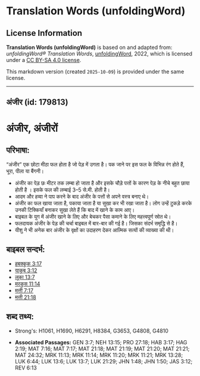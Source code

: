# Translation Words (unfoldingWord)

## License Information

**Translation Words (unfoldingWord)** is based on and adapted from: _unfoldingWord® Translation Words_, [unfoldingWord](https://unfoldingword.org/utw), 2022, which is licensed under a [CC BY-SA 4.0 license](https://creativecommons.org/licenses/by-sa/4.0/legalcode.en).

This markdown version (created `2025-10-09`) is provided under the same license.



--------------------------------

## अंजीर (id: 179813)

अंजीर, अंजीरों
==============

परिभाषा:
--------

“अंजीर” एक छोटा मीठा फल होता है जो पेड़ में उगता है। पक जाने पर इस फल के विभिन्न रंग होते हैं, भूरा, पीला या बैंगनी।

* अंजीर का पेड़ छः मीटर तक लम्बा हो जाता है और इसके चौड़े पत्तों के कारण पेड़ के नीचे बहुत छाया होती है । इसके फल की लम्बाई 3–5 से.मी. होती है।
* आदम और हव्वा ने पाप करने के बाद अंजीर के पत्तों से अपने वस्त्र बनाए थे।
* अंजीर का फल खाया जाता है, पकाया जाता है या सुखा कर भी रखा जाता है। लोग उन्हें टुकड़े करके उनकी टिक्कियाँ बनाकर सुखा लेते हैं कि बाद में खाने के काम आए।
* बाइबल के युग में अंजीर खाने के लिए और बेचकर पैसा कमाने के लिए महत्त्वपूर्ण स्रोत थे।
* फलदायक अंजीर के पेड़ की चर्चा बाइबल में बार\-बार की गई है। जिसका संदर्भ समृद्धि से है।
* यीशु ने भी अनेक बार अंजीर के वृक्षों का उदाहरण देकर आत्मिक सत्यों की व्याख्या की थी।

बाइबल सन्दर्भ:
--------------

* [हबक्कूक 3:17](https://ref.ly/Hab3:17)
* [याकूब 3:12](https://ref.ly/Jas3:12)
* [लूका 13:7](https://ref.ly/Luke13:7)
* [मरकुस 11:14](https://ref.ly/Mark11:14)
* [मत्ती 7:17](https://ref.ly/Matt7:17)
* [मत्ती 21:18](https://ref.ly/Matt21:18)

शब्द तथ्य:
----------

* Strong's: H1061, H1690, H6291, H8384, G3653, G4808, G4810

* **Associated Passages:** GEN 3:7; NEH 13:15; PRO 27:18; HAB 3:17; HAG 2:19; MAT 7:16; MAT 7:17; MAT 21:18; MAT 21:19; MAT 21:20; MAT 21:21; MAT 24:32; MRK 11:13; MRK 11:14; MRK 11:20; MRK 11:21; MRK 13:28; LUK 6:44; LUK 13:6; LUK 13:7; LUK 21:29; JHN 1:48; JHN 1:50; JAS 3:12; REV 6:13

